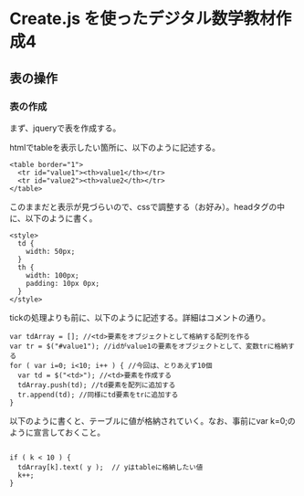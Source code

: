 # Create.js を使ったデジタル数学教材作成4

## 表の操作

### 表の作成

まず、jqueryで表を作成する。

htmlでtableを表示したい箇所に、以下のように記述する。


```
<table border="1">
  <tr id="value1"><th>value1</th></tr>
  <tr id="value2"><th>value2</th></tr>
</table>

```

このままだと表示が見づらいので、cssで調整する（お好み）。headタグの中に、以下のように書く。


```
<style>
  td {
    width: 50px;
  }
  th {
    width: 100px;
    padding: 10px 0px;
  }
</style>

```

tickの処理よりも前に、以下のように記述する。詳細はコメントの通り。


```
var tdArray = []; //<td>要素をオブジェクトとして格納する配列を作る
var tr = $("#value1"); //idがvalue1の要素をオブジェクトとして、変数trに格納する
for ( var i=0; i<10; i++ ) { //今回は、とりあえず10個
  var td = $("<td>"); //<td>要素を作成する
  tdArray.push(td); //td要素を配列に追加する
  tr.append(td); //同様にtd要素をtrに追加する
}

```

以下のように書くと、テーブルに値が格納されていく。なお、事前にvar k=0;のように宣言しておくこと。


```

if ( k < 10 ) {
  tdArray[k].text( y );  // yはtableに格納したい値
  k++;
}

```







